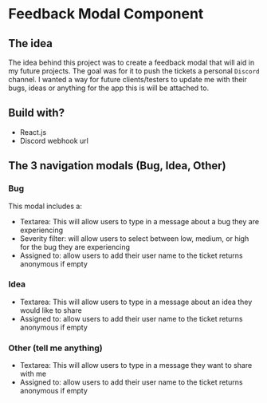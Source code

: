 # Feedback Modal Component

## The idea

The idea behind this project was to create a feedback modal that will aid in my future projects. The goal was for it to push the tickets a personal `Discord` channel. I wanted a way for future clients/testers to update me with their bugs, ideas or anything for the app this is will be attached to.

## Build with?

- React.js
- Discord webhook url

## The 3 navigation modals (Bug, Idea, Other)

### Bug

This modal includes a:

- Textarea: This will allow users to type in a message about a bug they are experiencing
- Severity filter: will allow users to select between low, medium, or high for the bug they are experiencing
- Assigned to: allow users to add their user name to the ticket returns anonymous if empty

### Idea

- Textarea: This will allow users to type in a message about an idea they would like to share
- Assigned to: allow users to add their user name to the ticket returns anonymous if empty

### Other (tell me anything)

- Textarea: This will allow users to type in a message they want to share with me
- Assigned to: allow users to add their user name to the ticket returns anonymous if empty
